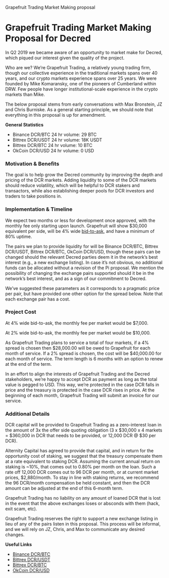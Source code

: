 Grapefruit Trading Market Making proposal


# Grapefruit Trading Market Making Proposal for Decred #
 

In Q2 2019 we became aware of an opportunity to market make for Decred, which piqued our interest given the quality of the project.

Who are we? We’re Grapefruit Trading, a relatively young trading firm, though our collective experience in the traditional markets spans over 40 years, and our crypto markets experience spans over 25 years. We were founded by Mike Komaransky, one of the pioneers of Cumberland within DRW. Few people have longer institutional-scale experience in the crypto markets than Mike. 

The below proposal stems from early conversations with Max Bronstein, JZ and Chris Burniske. As a general starting principle, we should note that everything in this proposal is up for amendment. 

**General Statistics**

 * Binance DCR/BTC 24 hr volume: 29 BTC
 * Bittrex DCR/USDT 24 hr volume: 18K USDT
 * Bittrex DCR/BTC 24 hr volume: 10 BTC
 * OkCoin DCR/USD 24 hr volume: 0 USD

 

### Motivation & Benefits ###

The goal is to help grow the Decred community by improving the depth and pricing of the DCR markets. Adding liquidity to some of the DCR markets should reduce volatility, which will be helpful to DCR stakers and transactors, while also establishing deeper pools for DCR investors and traders to take positions in.  

### Implementation & Timeline ###

We expect two months or less for development once approved, with the monthly fee only starting upon launch. Grapefruit will show $30,000 equivalent per side, will be 4% wide [bid-to-ask](https://www.investopedia.com/terms/b/bid-askspread.asp), and have a minimum of 80% uptime. 

The pairs we plan to provide liquidity for will be Binance DCR/BTC, Bittrex DCR/USDT, Bittrex DCR/BTC, OkCoin DCR/USD, though these pairs can be changed should the relevant Decred parties deem it in the network’s best interest (e.g., a new exchange listing). In case it’s not obvious, no additional funds can be allocated without a revision of the Pi proposal. We mention the possibility of changing the exchange pairs supported should it be in the network’s best interest, and as a sign of our commitment to Decred.

We’ve suggested these parameters as it corresponds to a pragmatic price per pair, but have provided one other option for the spread below. Note that each exchange pair has a cost.

### Project Cost ###

At 4% wide bid-to-ask, the monthly fee per market would be $7,000. 

At 2% wide bid-to-ask, the monthly fee per market would be $10,000.

As Grapefruit Trading plans to service a total of four markets, if a 4% spread is chosen then $28,000.00 will be owed to Grapefruit for each month of service. If a 2% spread is chosen, the cost will be $40,000.00 for each month of service. The term length is 6 months with an option to renew at the end of the term.

In an effort to align the interests of Grapefruit Trading and the Decred stakeholders, we’re happy to accept DCR as payment as long as the total value is pegged to USD. This way, we’re protected in the case DCR falls in price and the treasury is protected in the case DCR rises in price. At the beginning of each month, Grapefruit Trading will submit an invoice for our service. 
 

### Additional Details ###

DCR capital will be provided to Grapefruit Trading as a zero-interest loan in the amount of 3x the offer side quoting obligation (3 x $30,000 x 4 markets = $360,000 in DCR that needs to be provided, or 12,000 DCR @ $30 per DCR).

Alternity Capital has agreed to provide that capital, and in return for the opportunity cost of staking, we suggest that the treasury compensate them at a rate equivalent to staking DCR. Assuming the current annual return on staking is ~10%, that comes out to 0.80% per month on the loan. Such a rate off 12,000 DCR comes out to 96 DCR per month, or at current market prices, $2,880/month. To stay in line with staking returns, we recommend the 96 DCR/month compensation be held constant, and then the DCR amount can be adjusted at the end of this 6-month term.  

Grapefruit Trading has no liability on any amount of loaned DCR that is lost in the event that the above exchanges loses or absconds with them (hack, exit scam, etc).

Grapefruit Trading reserves the right to support a new exchange listing in lieu of any of the pairs listen in this proposal. This process will be informal, and we will rely on JZ, Chris, and Max to communicate any desired changes. 

**Useful Links**

* [ Binance DCR/BTC](https://www.binance.com/en/trade/DCR_BTC)
* [ Bittrex DCR/USDT](https://bittrex.com/Market/Index?MarketName=USDT-DCR)
* [ Bittrex DCR/BTC](https://bittrex.com/Market/Index?MarketName=BTC-DCR)
* [ OkCoin DCR/USD](https://www.okcoin.com/spot/trade#product=dcr_usd)

